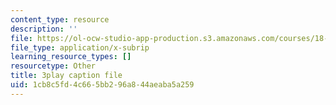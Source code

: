 ```yaml
---
content_type: resource
description: ''
file: https://ol-ocw-studio-app-production.s3.amazonaws.com/courses/18-06sc-linear-algebra-fall-2011/1cb8c5fd4c665bb296a844aeaba5a259_TX_vooSnhm8.vtt
file_type: application/x-subrip
learning_resource_types: []
resourcetype: Other
title: 3play caption file
uid: 1cb8c5fd-4c66-5bb2-96a8-44aeaba5a259
---
```

